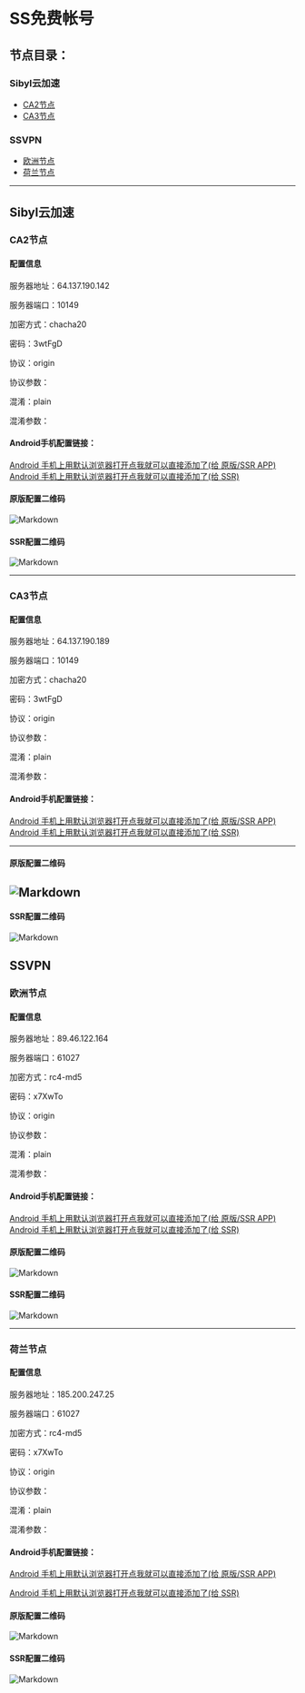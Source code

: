 # SS免费帐号
## 节点目录：
### Sibyl云加速
- [CA2节点](README.md#ca2节点)
- [CA3节点](README.md#ca3节点)
### SSVPN
- [欧洲节点](README.md#欧洲节点)
- [荷兰节点](README.md#荷兰节点)

******
## Sibyl云加速
### CA2节点
#### 配置信息

服务器地址：64.137.190.142

服务器端口：10149

加密方式：chacha20

密码：3wtFgD

协议：origin

协议参数：

混淆：plain

混淆参数：

####  Android手机配置链接：

[Android 手机上用默认浏览器打开点我就可以直接添加了(给 原版/SSR APP)](ss://Y2hhY2hhMjA6M3d0RmdEQDY0LjEzNy4xOTAuMTQyOjEwMTQ5)
[Android 手机上用默认浏览器打开点我就可以直接添加了(给 SSR)](ssr://NjQuMTM3LjE5MC4xNDI6MTAxNDk6b3JpZ2luOmNoYWNoYTIwOnBsYWluOk0zZDBSbWRFLz9vYmZzcGFyYW09JnByb3RvcGFyYW09JnJlbWFya3M9UTBFZ01nJmdyb3VwPVUybGllV3prdXBIbGlxRHBnSl9saFkzb3RMbm5pWWp2dklqbXVJWG10WUZTWldaeVpYTm9VMU1nNW8tUTVMNmI1cS1QNXB5STZhdVk2TDYtTWxUbXRZSHBoNF9ubW9UbXNMamt1WVhsaFkzb3RMbm5xNW52dklr)

#### 原版配置二维码
![Markdown](http://i4.piimg.com/579510/a0cce3d7aabf896e.png)

#### SSR配置二维码
![Markdown](http://i2.kiimg.com/579510/3a7d70362619b118.png)


*****
### CA3节点
#### 配置信息

服务器地址：64.137.190.189

服务器端口：10149

加密方式：chacha20

密码：3wtFgD

协议：origin

协议参数：

混淆：plain

混淆参数：

####  Android手机配置链接：

[Android 手机上用默认浏览器打开点我就可以直接添加了(给 原版/SSR APP)](ss://Y2hhY2hhMjA6M3d0RmdEQDY0LjEzNy4xOTAuMTg5OjEwMTQ5)
[Android 手机上用默认浏览器打开点我就可以直接添加了(给 SSR)](ssr://NjQuMTM3LjE5MC4xODk6MTAxNDk6b3JpZ2luOmNoYWNoYTIwOnBsYWluOk0zZDBSbWRFLz9vYmZzcGFyYW09JnByb3RvcGFyYW09JnJlbWFya3M9UTBFZ013Jmdyb3VwPVUybGllV3prdXBIbGlxRHBnSl9saFkzb3RMbm5pWWp2dklqbXVJWG10WUZTWldaeVpYTm9VMU1nNW8tUTVMNmI1cS1QNXB5STZhdVk2TDYtTWxUbXRZSHBoNF9ubW9UbXNMamt1WVhsaFkzb3RMbm5xNW52dklr)

----
#### 原版配置二维码
![Markdown](http://i1.buimg.com/579510/840daf6b6c9aefa4.png)
---
#### SSR配置二维码
![Markdown](http://i1.buimg.com/579510/685040fe2c33f4f1.png)


## SSVPN
### 欧洲节点
#### 配置信息

服务器地址：89.46.122.164

服务器端口：61027

加密方式：rc4-md5

密码：x7XwTo

协议：origin

协议参数：

混淆：plain

混淆参数：

####  Android手机配置链接：

[Android 手机上用默认浏览器打开点我就可以直接添加了(给 原版/SSR APP)](ss://cmM0LW1kNTp4N1h3VG9AODkuNDYuMTIyLjE2NDo2MTAyNw==)
[Android 手机上用默认浏览器打开点我就可以直接添加了(给 SSR)](ssr://ODkuNDYuMTIyLjE2NDo2MTAyNzpvcmlnaW46cmM0LW1kNTpwbGFpbjplRGRZZDFSdi8_b2Jmc3BhcmFtPSZwcm90b3BhcmFtPSZyZW1hcmtzPTVxeW41clN5NklxQzU0SzUmZ3JvdXA9YzNOMmNHNA)

#### 原版配置二维码
![Markdown](http://i2.kiimg.com/579510/e169bf8a3d09b4f2.png)

#### SSR配置二维码
![Markdown](http://i2.kiimg.com/579510/6fa249af3344c053.png)

----
### 荷兰节点
#### 配置信息

服务器地址：185.200.247.25

服务器端口：61027

加密方式：rc4-md5

密码：x7XwTo

协议：origin

协议参数：

混淆：plain

混淆参数：

####  Android手机配置链接：

[Android 手机上用默认浏览器打开点我就可以直接添加了(给 原版/SSR APP)](ss://cmM0LW1kNTp4N1h3VG9AMTg1LjIwMC4yNDcuMjU6NjEwMjc=)

[Android 手机上用默认浏览器打开点我就可以直接添加了(给 SSR)](ssr://MTg1LjIwMC4yNDcuMjU6NjEwMjc6b3JpZ2luOnJjNC1tZDU6cGxhaW46ZURkWWQxUnYvP29iZnNwYXJhbT0mcHJvdG9wYXJhbT0mcmVtYXJrcz02STIzNVlXdzZJcUM1NEs1Jmdyb3VwPWMzTjJjRzQ)

#### 原版配置二维码
![Markdown](http://i4.piimg.com/579510/a03840ccd18d72e4.png)

#### SSR配置二维码
![Markdown](http://i4.piimg.com/579510/c1539533651aea19.png)
